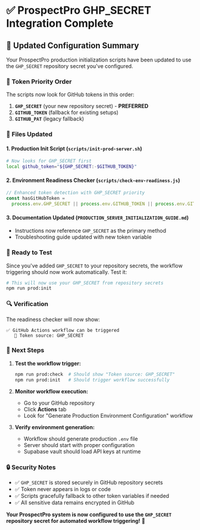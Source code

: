 # ✅ ProspectPro GHP_SECRET Integration Complete

## 🔄 **Updated Configuration Summary**

Your ProspectPro production initialization scripts have been updated to use the `GHP_SECRET` repository secret you've configured.

### 🔑 **Token Priority Order**

The scripts now look for GitHub tokens in this order:

1. **`GHP_SECRET`** (your new repository secret) - **PREFERRED**
2. **`GITHUB_TOKEN`** (fallback for existing setups)
3. **`GITHUB_PAT`** (legacy fallback)

### 📝 **Files Updated**

#### 1. **Production Init Script** (`scripts/init-prod-server.sh`)

```bash
# Now looks for GHP_SECRET first
local github_token="${GHP_SECRET:-$GITHUB_TOKEN}"
```

#### 2. **Environment Readiness Checker** (`scripts/check-env-readiness.js`)

```javascript
// Enhanced token detection with GHP_SECRET priority
const hasGitHubToken =
  process.env.GHP_SECRET || process.env.GITHUB_TOKEN || process.env.GITHUB_PAT;
```

#### 3. **Documentation Updated** (`PRODUCTION_SERVER_INITIALIZATION_GUIDE.md`)

- Instructions now reference `GHP_SECRET` as the primary method
- Troubleshooting guide updated with new token variable

### 🚀 **Ready to Test**

Since you've added `GHP_SECRET` to your repository secrets, the workflow triggering should now work automatically. Test it:

```bash
# This will now use your GHP_SECRET from repository secrets
npm run prod:init
```

### 🔍 **Verification**

The readiness checker will now show:

```
✅ GitHub Actions workflow can be triggered
   🔑 Token source: GHP_SECRET
```

### 🎯 **Next Steps**

1. **Test the workflow trigger:**

   ```bash
   npm run prod:check  # Should show "Token source: GHP_SECRET"
   npm run prod:init   # Should trigger workflow successfully
   ```

2. **Monitor workflow execution:**

   - Go to your GitHub repository
   - Click **Actions** tab
   - Look for "Generate Production Environment Configuration" workflow

3. **Verify environment generation:**
   - Workflow should generate production `.env` file
   - Server should start with proper configuration
   - Supabase vault should load API keys at runtime

### 🔒 **Security Notes**

- ✅ `GHP_SECRET` is stored securely in GitHub repository secrets
- ✅ Token never appears in logs or code
- ✅ Scripts gracefully fallback to other token variables if needed
- ✅ All sensitive data remains encrypted in GitHub

**Your ProspectPro system is now configured to use the `GHP_SECRET` repository secret for automated workflow triggering!** 🎉
